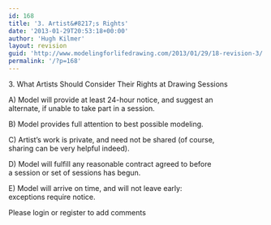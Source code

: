 ```yaml
---
id: 168
title: '3. Artist&#8217;s Rights'
date: '2013-01-29T20:53:18+00:00'
author: 'Hugh Kilmer'
layout: revision
guid: 'http://www.modelingforlifedrawing.com/2013/01/29/18-revision-3/'
permalink: '/?p=168'
---
```


3\. What Artists Should Consider Their Rights at Drawing Sessions

A) Model will provide at least 24-hour notice, and suggest an  
alternate, if unable to take part in a session.

B) Model provides full attention to best possible modeling.

C) Artist’s work is private, and need not be shared (of course,  
sharing can be very helpful indeed).

D) Model will fulfill any reasonable contract agreed to before  
a session or set of sessions has begun.

E) Model will arrive on time, and will not leave early:  
exceptions require notice.

<div>Please login or register to add comments

</div>